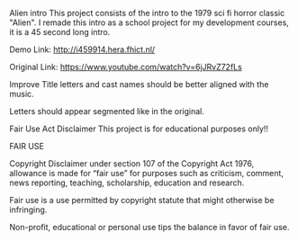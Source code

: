 Alien intro
This project consists of the intro to the 1979 sci fi horror classic "Alien". I remade this intro as a school project for my development courses, it is a 45 second long intro.

Demo
Link: http://i459914.hera.fhict.nl/

Original
Link: https://www.youtube.com/watch?v=6jJRvZ72fLs

Improve
Title letters and cast names should be better aligned with the music.

Letters should appear segmented like in the original.

Fair Use Act Disclaimer
This project is for educational purposes only!!

FAIR USE

Copyright Disclaimer under section 107 of the Copyright Act 1976, allowance is made for “fair use” for purposes such as criticism, comment, news reporting, teaching, scholarship, education and research.

Fair use is a use permitted by copyright statute that might otherwise be infringing.

Non-profit, educational or personal use tips the balance in favor of fair use.
